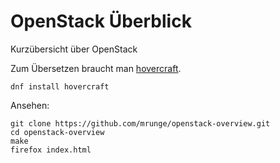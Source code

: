 OpenStack Überblick
===================

Kurzübersicht über OpenStack

Zum Übersetzen braucht man [hovercraft](https://github.com/regebro/hovercraft).

    dnf install hovercraft

Ansehen:

    git clone https://github.com/mrunge/openstack-overview.git
    cd openstack-overview
    make
    firefox index.html

